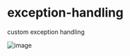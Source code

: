 # exception-handling
custom exception handling

![image](https://github.com/PD-Repo-Point/exception-handling/assets/104901724/2ceba007-c98c-41ea-8da2-00d62a22ee96)

